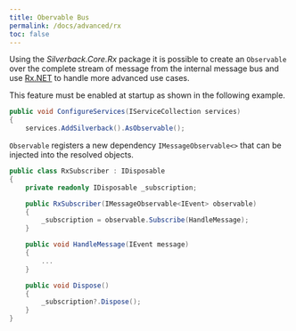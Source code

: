 ```yaml
---
title: Obervable Bus
permalink: /docs/advanced/rx
toc: false
---
```


Using the _Silverback.Core.Rx_ package it is possible to create an `Observable` over the complete stream of message from the internal message bus and use [Rx.NET](https://github.com/dotnet/reactive) to handle more advanced use cases.

This feature must be enabled at startup as shown in the following example.

```c#
public void ConfigureServices(IServiceCollection services)
{
    services.AddSilverback().AsObservable();
```

`Observable` registers a new dependency `IMessageObservable<>` that can be injected into the resolved objects.

```c#
public class RxSubscriber : IDisposable
{
    private readonly IDisposable _subscription;

    public RxSubscriber(IMessageObservable<IEvent> observable)
    {
        _subscription = observable.Subscribe(HandleMessage);
    }

    public void HandleMessage(IEvent message)
    {
        ...
    }

    public void Dispose()
    {
        _subscription?.Dispose();
    }
}
```